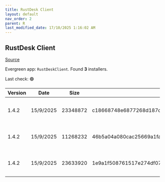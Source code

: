 ```yaml
---
title: RustDesk Client
layout: default
nav_order: 2
parent: R
last_modified_date: 17/10/2025 1:16:02 AM
---
```


## RustDesk Client

[Source](https://rustdesk.com/docs/en/self-host/client-deployment/)

Evergreen app: `RustDeskClient`. Found **3** installers.

Last check: 🟢

| Version | Date      | Size     | Sha256                                                           | Architecture | InstallerType | Type | URI                                                                                                                                                                                      |
| ------- | --------- | -------- | ---------------------------------------------------------------- | ------------ | ------------- | ---- | ---------------------------------------------------------------------------------------------------------------------------------------------------------------------------------------- |
| 1.4.2   | 15/9/2025 | 23348872 | c18668748e6877268d187dc5974da49fa207e4cd46d75200c293c3ccdddad2dc | x64          | Default       | exe  | [https://github.com/rustdesk/rustdesk/releases/download/1.4.2/rustdesk-1.4.2-x86_64.exe](https://github.com/rustdesk/rustdesk/releases/download/1.4.2/rustdesk-1.4.2-x86_64.exe)         |
| 1.4.2   | 15/9/2025 | 11268232 | 46b5a04a080cac25669a1fa42f5d39113c88431cdd0da445398bcd7fa742416a | x86          | Default       | exe  | [https://github.com/rustdesk/rustdesk/releases/download/1.4.2/rustdesk-1.4.2-x86-sciter.exe](https://github.com/rustdesk/rustdesk/releases/download/1.4.2/rustdesk-1.4.2-x86-sciter.exe) |
| 1.4.2   | 15/9/2025 | 23633920 | 1e9a1f508761517e274df07f12169bd2b125c22fd189b86cbc3c1c5f363f2160 | x64          | Default       | msi  | [https://github.com/rustdesk/rustdesk/releases/download/1.4.2/rustdesk-1.4.2-x86_64.msi](https://github.com/rustdesk/rustdesk/releases/download/1.4.2/rustdesk-1.4.2-x86_64.msi)         |
